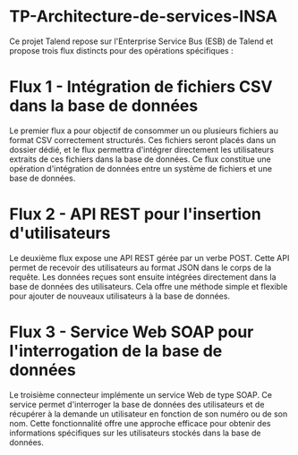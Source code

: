 # TP-Architecture-de-services-INSA
Ce projet Talend repose sur l'Enterprise Service Bus (ESB) de Talend et propose trois flux distincts pour des opérations spécifiques :

# Flux 1 - Intégration de fichiers CSV dans la base de données
Le premier flux a pour objectif de consommer un ou plusieurs fichiers au format CSV correctement structurés. Ces fichiers seront placés dans un dossier dédié, et le flux permettra d'intégrer directement les utilisateurs extraits de ces fichiers dans la base de données. Ce flux constitue une opération d'intégration de données entre un système de fichiers et une base de données.

# Flux 2 - API REST pour l'insertion d'utilisateurs
Le deuxième flux expose une API REST gérée par un verbe POST. Cette API permet de recevoir des utilisateurs au format JSON dans le corps de la requête. Les données reçues sont ensuite intégrées directement dans la base de données des utilisateurs. Cela offre une méthode simple et flexible pour ajouter de nouveaux utilisateurs à la base de données.

# Flux 3 - Service Web SOAP pour l'interrogation de la base de données
Le troisième connecteur implémente un service Web de type SOAP. Ce service permet d'interroger la base de données des utilisateurs et de récupérer à la demande un utilisateur en fonction de son numéro ou de son nom. Cette fonctionnalité offre une approche efficace pour obtenir des informations spécifiques sur les utilisateurs stockés dans la base de données.
